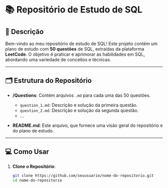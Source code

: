 # 📚 Repositório de Estudo de SQL

## 🚀 Descrição

Bem-vindo ao meu repositório de estudo de SQL! Este projeto contém um plano de estudo com **50 questões** de SQL, extraídas da plataforma **LeetCode**. O objetivo é praticar e aprimorar as habilidades em SQL, abordando uma variedade de conceitos e técnicas.

---

## 🗂 Estrutura do Repositório


- **/Questions**: Contém arquivos `.md` para cada uma das 50 questões.
  - `question_1.md`: Descrição e solução da primeira questão.
  - `question_2.md`: Descrição e solução da segunda questão.
  - ...

- **README.md**: Este arquivo, que fornece uma visão geral do repositório e do plano de estudo.

---

## 💻 Como Usar

1. **Clone o Repositório**:
   ```bash
   git clone https://github.com/seuusuario/nome-do-repositorio.git
   cd nome-do-repositorio
